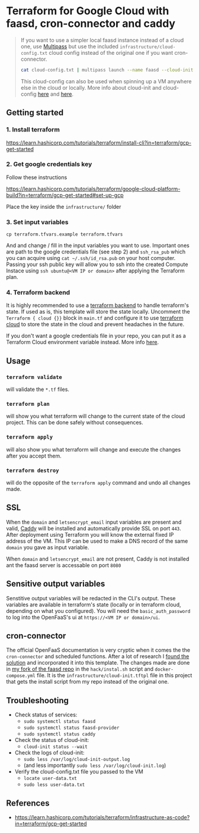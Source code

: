 # Terraform for Google Cloud with faasd, cron-connector and caddy

> If you want to use a simpler local faasd instance instead of a cloud one, use [Multipass](<https://github.com/openfaas/faasd/blob/master/docs/MULTIPASS.md>) but use the included `infrastructure/cloud-config.txt` cloud config instead of the original one if you want cron-connector. 
> ```bash
> cat cloud-config.txt | multipass launch --name faasd --cloud-init -
> ```
> 
> This cloud-config can also be used when spinning up a VM anywhere else in the cloud or locally. More info about cloud-init and cloud-config [here](https://help.ubuntu.com/community/CloudInit) and [here](https://cloudinit.readthedocs.io/en/latest/topics/format.html).

## Getting started

### 1. Install terraform

<https://learn.hashicorp.com/tutorials/terraform/install-cli?in=terraform/gcp-get-started>

### 2. Get google credentials key

Follow these instructions

<https://learn.hashicorp.com/tutorials/terraform/google-cloud-platform-build?in=terraform/gcp-get-started#set-up-gcp>

Place the key inside the `infrastructure/` folder

### 3. Set input variables

`cp terraform.tfvars.example terraform.tfvars`

And and change / fill in the input variables you want to use. Important ones are path to the google credentials file (see step 2) and `ssh_rsa_pub` which you can acquire using `cat ~/.ssh/id_rsa.pub` on your host computer. Passing your ssh public key will allow you to ssh into the created Compute Instace using `ssh ubuntu@<VM IP or domain>` after applying the Terraform plan.

### 4. Terraform backend

It is highly recommended to use a [terraform backend](https://www.terraform.io/language/settings/backends) to handle terraform's state. If used as is, this template will store the state locally. Uncomment the `Terraform { cloud {}}` block in `main.tf` and configure it to use [terraform cloud](https://www.terraform.io/language/settings/terraform-cloud) to store the state in the cloud and prevent headaches in the future.

If you don't want a google credentials file in your repo, you can put it as a Terraform Cloud environment variable instead. More info [here](https://registry.terraform.io/providers/hashicorp/google/latest/docs/guides/getting_started#adding-credentials).

## Usage

### `terraform validate`

will validate the `*.tf` files.

### `terraform plan`

will show you what terraform will change to the current state of the cloud project. This can be done safely without consequences.

### `terraform apply`

will also show you what terraform will change and execute the changes after you accept them.

### `terraform destroy`

will do the opposite of the `terraform apply` command and undo all changes made.

## SSL

When the `domain` and `letsencrypt_email` input variables are present and valid, [Caddy](https://caddyserver.com/) will be installed and automatically provide SSL on port `443`. After deployment using Terraform you will know the external fixed IP address of the VM. This IP can be used to make a DNS record of the same `domain` you gave as input variable.

When `domain` and `letsencrypt_email` are not present, Caddy is not installed ant the faasd server is accessable on port `8080`

## Sensitive output variables

Senstitive output variables will be redacted in the CLI's output. These variables are available in terraform's state (locally or in terraform cloud, depending on what you configured). You will need the `basic_auth_password` to log into the OpenFaaS's ui at `https://<VM IP or domain>/ui`.

## cron-connector

The official OpenFaaS documentation is very cryptic when it comes the the `cron-connector` and scheduled functions. After a lot of research I [found the solution](https://libraries.io/go/github.com%2Fopenfaas-incubator%2Fcron-connector) and incorporated it into this template. The changes made are done in [my fork of the faasd repo](https://github.com/DriesCruyskens/faasd) in the `hack/instal.sh` script and `docker-compose.yml` file. It is the `infrastructure/cloud-init.tftpl` file in this project that gets the install script from my repo instead of the  original one.

## Troubleshooting

- Check status of services:
  - `sudo systemctl status faasd`
  - `sudo systemctl status faasd-provider`
  - `sudo systemctl status caddy`
- Check the status of cloud-init: 
  - `cloud-init status --wait`
- Check the logs of cloud-init: 
  - `sudo less /var/log/cloud-init-output.log`  
  - (and less importantly `sudo less /var/log/cloud-init.log`)
- Verify the cloud-config.txt file you passed to the VM
  - `locate user-data.txt`
  - `sudo less user-data.txt`

## References

- <https://learn.hashicorp.com/tutorials/terraform/infrastructure-as-code?in=terraform/gcp-get-started>